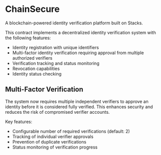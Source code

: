 # ChainSecure
A blockchain-powered identity verification platform built on Stacks.

This contract implements a decentralized identity verification system with the following features:
- Identity registration with unique identifiers
- Multi-factor identity verification requiring approval from multiple authorized verifiers
- Verification tracking and status monitoring
- Revocation capabilities
- Identity status checking

## Multi-Factor Verification
The system now requires multiple independent verifiers to approve an identity before it is considered fully verified. This enhances security and reduces the risk of compromised verifier accounts.

Key features:
- Configurable number of required verifications (default: 2)
- Tracking of individual verifier approvals
- Prevention of duplicate verifications
- Status monitoring of verification progress
